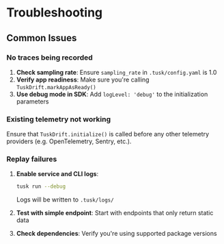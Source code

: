 # Troubleshooting

## Common Issues

### No traces being recorded

1. **Check sampling rate**: Ensure `sampling_rate` in `.tusk/config.yaml` is 1.0
2. **Verify app readiness**: Make sure you're calling `TuskDrift.markAppAsReady()`
3. **Use debug mode in SDK**: Add `logLevel: 'debug'` to the initialization parameters

### Existing telemetry not working

Ensure that `TuskDrift.initialize()` is called before any other telemetry providers (e.g. OpenTelemetry, Sentry, etc.).

### Replay failures

1. **Enable service and CLI logs**:

   ```bash
   tusk run --debug
   ```

   Logs will be written to `.tusk/logs/`

2. **Test with simple endpoint**: Start with endpoints that only return static data

3. **Check dependencies**: Verify you're using supported package versions

